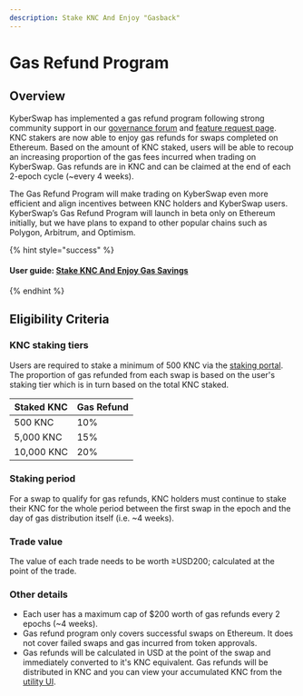 ```yaml
---
description: Stake KNC And Enjoy "Gasback"
---
```


# Gas Refund Program

## Overview

KyberSwap has implemented a gas refund program following strong community support in our [governance forum](https://gov.kyber.org/t/request-for-ideas-improving-knc-utility/1164/8) and [feature request page](https://kyberswap.canny.io/feature-request?category=knc-utility). KNC stakers are now able to enjoy gas refunds for swaps completed on Ethereum. Based on the amount of KNC staked, users will be able to recoup an increasing proportion of the gas fees incurred when trading on KyberSwap. Gas refunds are in KNC and can be claimed at the end of each 2-epoch cycle (\~every 4 weeks).

The Gas Refund Program will make trading on KyberSwap even more efficient and align incentives between KNC holders and KyberSwap users. KyberSwap’s Gas Refund Program will launch in beta only on Ethereum initially, but we have plans to expand to other popular chains such as Polygon, Arbitrum, and Optimism.

{% hint style="success" %}
#### User guide: [Stake KNC And Enjoy Gas Savings](../kyberdao/user-guides/stake-knc-and-enjoy-gas-savings.md)
{% endhint %}

## Eligibility Criteria

### **KNC staking tiers**

Users are required to stake a minimum of 500 KNC via the [staking portal](https://kyberswap.com/kyberdao/stake-knc). The proportion of gas refunded from each swap is based on the user's staking tier which is in turn based on the total KNC staked.

| Staked KNC | Gas Refund |
| ---------- | ---------- |
| 500 KNC    | 10%        |
| 5,000 KNC  | 15%        |
| 10,000 KNC | 20%        |

### Staking period

For a swap to qualify for gas refunds, KNC holders must continue to stake their KNC for the whole period between the first swap in the epoch and the day of gas distribution itself (i.e. \~4 weeks).

### Trade value

The value of each trade needs to be worth ≥USD200; calculated at the point of the trade.

### **Other details**

* Each user has a maximum cap of $200 worth of gas refunds every 2 epochs (\~4 weeks).
* Gas refund program only covers successful swaps on Ethereum. It does not cover failed swaps and gas incurred from token approvals.
* Gas refunds will be calculated in USD at the point of the swap and immediately converted to it's KNC equivalent. Gas refunds will be distributed in KNC and you can view your accumulated KNC from the [utility UI](https://kyberswap.com/kyberdao/knc-utility).
